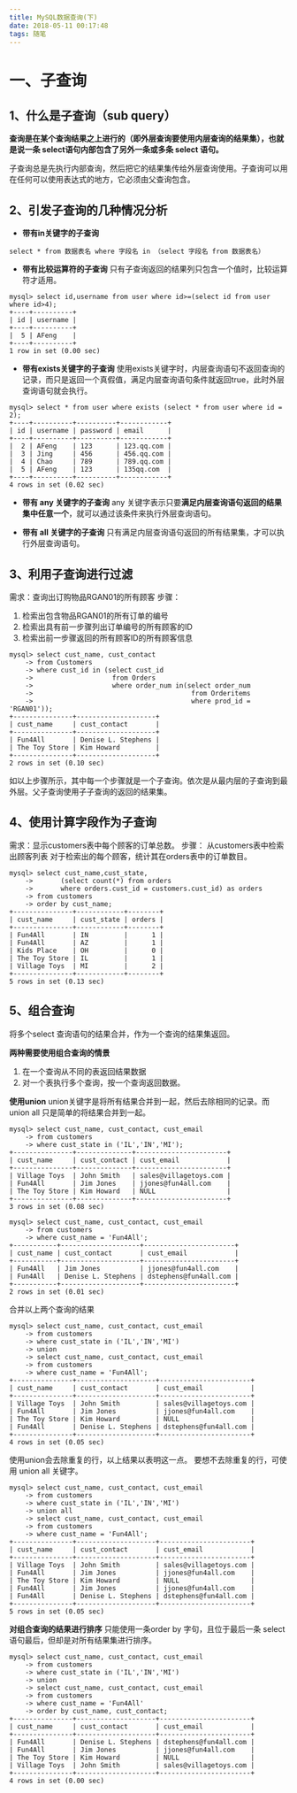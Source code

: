 ```yaml
---
title: MySQL数据查询(下)
date: 2018-05-11 00:17:48
tags: 随笔
---
```


# 一、子查询
## 1、什么是子查询（sub query）
**查询是在某个查询结果之上进行的（即外层查询要使用内层查询的结果集），也就是说一条 select语句内部包含了另外一条或多条 select 语句。**

子查询总是先执行内部查询，然后把它的结果集传给外层查询使用。子查询可以用在任何可以使用表达式的地方，它必须由父查询包含。

<!-- more -->

## 2、引发子查询的几种情况分析
 - **带有in关键字的子查询**
```
select * from 数据表名 where 字段名 in （select 字段名 from 数据表名）
```
 - **带有比较运算符的子查询**
只有子查询返回的结果列只包含一个值时，比较运算符才适用。
```
mysql> select id,username from user where id>=(select id from user where id>4);
+----+----------+
| id | username |
+----+----------+
|  5 | AFeng    |
+----+----------+
1 row in set (0.00 sec)
```
 - **带有exists关键字的子查询**
使用exists关键字时，内层查询语句不返回查询的记录，而只是返回一个真假值，满足内层查询语句条件就返回true，此时外层查询语句就会执行。
```
mysql> select * from user where exists (select * from user where id = 2);
+----+----------+----------+------------+
| id | username | password | email      |
+----+----------+----------+------------+
|  2 | AFeng    | 123      | 123.qq.com |
|  3 | Jing     | 456      | 456.qq.com |
|  4 | Chao     | 789      | 789.qq.com |
|  5 | AFeng    | 123      | 135qq.com  |
+----+----------+----------+------------+
4 rows in set (0.02 sec)
```
 - **带有 any 关键字的子查询**
any 关键字表示只要**满足内层查询语句返回的结果集中任意一个**，就可以通过该条件来执行外层查询语句。

 - **带有 all 关键字的子查询**
只有满足内层查询语句返回的所有结果集，才可以执行外层查询语句。

## 3、利用子查询进行过滤
需求：查询出订购物品RGAN01的所有顾客
步骤：

 1. 检索出包含物品RGAN01的所有订单的编号
 2. 检索出具有前一步骤列出订单编号的所有顾客的ID
 3. 检索出前一步骤返回的所有顾客ID的所有顾客信息

```
mysql> select cust_name, cust_contact
    -> from Customers
    -> where cust_id in (select cust_id
    ->                    from Orders
    ->                    where order_num in(select order_num
    ->                                        from Orderitems
    ->                                        where prod_id = 'RGAN01'));
+---------------+--------------------+
| cust_name     | cust_contact       |
+---------------+--------------------+
| Fun4All       | Denise L. Stephens |
| The Toy Store | Kim Howard         |
+---------------+--------------------+
2 rows in set (0.10 sec)
```
如以上步骤所示，其中每一个步骤就是一个子查询。依次是从最内层的子查询到最外层。父子查询使用子子查询的返回的结果集。

## 4、使用计算字段作为子查询
需求：显示customers表中每个顾客的订单总数。
步骤：
从customers表中检索出顾客列表
对于检索出的每个顾客，统计其在orders表中的订单数目。
```
mysql> select cust_name,cust_state,
    ->       (select count(*) from orders
    ->       where orders.cust_id = customers.cust_id) as orders
    -> from customers
    -> order by cust_name;
+---------------+------------+--------+
| cust_name     | cust_state | orders |
+---------------+------------+--------+
| Fun4All       | IN         |      1 |
| Fun4All       | AZ         |      1 |
| Kids Place    | OH         |      0 |
| The Toy Store | IL         |      1 |
| Village Toys  | MI         |      2 |
+---------------+------------+--------+
5 rows in set (0.13 sec)
```

## 5、组合查询
将多个select 查询语句的结果合并，作为一个查询的结果集返回。

**两种需要使用组合查询的情景**

 1. 在一个查询从不同的表返回结果数据
 2. 对一个表执行多个查询，按一个查询返回数据。

**使用union**
union关键字是将所有结果合并到一起，然后去除相同的记录。而union all 只是简单的将结果合并到一起。
```
mysql> select cust_name, cust_contact, cust_email
    -> from customers
    -> where cust_state in ('IL','IN','MI');
+---------------+--------------+-----------------------+
| cust_name     | cust_contact | cust_email            |
+---------------+--------------+-----------------------+
| Village Toys  | John Smith   | sales@villagetoys.com |
| Fun4All       | Jim Jones    | jjones@fun4all.com    |
| The Toy Store | Kim Howard   | NULL                  |
+---------------+--------------+-----------------------+
3 rows in set (0.08 sec)
```
```
mysql> select cust_name, cust_contact, cust_email
    -> from customers
    -> where cust_name = 'Fun4All';
+-----------+--------------------+-----------------------+
| cust_name | cust_contact       | cust_email            |
+-----------+--------------------+-----------------------+
| Fun4All   | Jim Jones          | jjones@fun4all.com    |
| Fun4All   | Denise L. Stephens | dstephens@fun4all.com |
+-----------+--------------------+-----------------------+
2 rows in set (0.01 sec)
```
合并以上两个查询的结果
```
mysql> select cust_name, cust_contact, cust_email
    -> from customers
    -> where cust_state in ('IL','IN','MI')
    -> union
    -> select cust_name, cust_contact, cust_email
    -> from customers
    -> where cust_name = 'Fun4All';
+---------------+--------------------+-----------------------+
| cust_name     | cust_contact       | cust_email            |
+---------------+--------------------+-----------------------+
| Village Toys  | John Smith         | sales@villagetoys.com |
| Fun4All       | Jim Jones          | jjones@fun4all.com    |
| The Toy Store | Kim Howard         | NULL                  |
| Fun4All       | Denise L. Stephens | dstephens@fun4all.com |
+---------------+--------------------+-----------------------+
4 rows in set (0.05 sec)
```
使用union会去除重复的行，以上结果以表明这一点。
要想不去除重复的行，可使用 union all 关键字。
```
mysql> select cust_name, cust_contact, cust_email
    -> from customers
    -> where cust_state in ('IL','IN','MI')
    -> union all
    -> select cust_name, cust_contact, cust_email
    -> from customers
    -> where cust_name = 'Fun4All';
+---------------+--------------------+-----------------------+
| cust_name     | cust_contact       | cust_email            |
+---------------+--------------------+-----------------------+
| Village Toys  | John Smith         | sales@villagetoys.com |
| Fun4All       | Jim Jones          | jjones@fun4all.com    |
| The Toy Store | Kim Howard         | NULL                  |
| Fun4All       | Jim Jones          | jjones@fun4all.com    |
| Fun4All       | Denise L. Stephens | dstephens@fun4all.com |
+---------------+--------------------+-----------------------+
5 rows in set (0.05 sec)
```
**对组合查询的结果进行排序**
只能使用一条order by 字句，且位于最后一条 select 语句最后，但却是对所有结果集进行排序。
```
mysql> select cust_name, cust_contact, cust_email
    -> from customers
    -> where cust_state in ('IL','IN','MI')
    -> union
    -> select cust_name, cust_contact, cust_email
    -> from customers
    -> where cust_name = 'Fun4All'
    -> order by cust_name, cust_contact;
+---------------+--------------------+-----------------------+
| cust_name     | cust_contact       | cust_email            |
+---------------+--------------------+-----------------------+
| Fun4All       | Denise L. Stephens | dstephens@fun4all.com |
| Fun4All       | Jim Jones          | jjones@fun4all.com    |
| The Toy Store | Kim Howard         | NULL                  |
| Village Toys  | John Smith         | sales@villagetoys.com |
+---------------+--------------------+-----------------------+
4 rows in set (0.00 sec)
```
